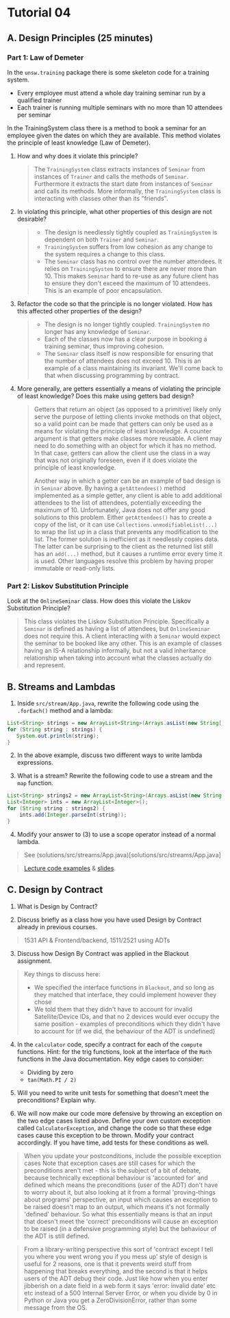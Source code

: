 # Tutorial 04

## A. Design Principles (25 minutes)

### Part 1: Law of Demeter

In the `unsw.training` package there is some skeleton code for a training system. 

* Every employee must attend a whole day training seminar run by a qualified trainer
* Each trainer is running multiple seminars with no more than 10 attendees per seminar

In the TrainingSystem class there is a method to book a seminar for an employee given the dates on which they are available. This method violates the principle of least knowledge (Law of Demeter).

1. How and why does it violate this principle?

    > The `TrainingSystem` class extracts instances of `Seminar` from instances of `Trainer` and calls the methods of `Seminar`. Furthermore it extracts the start date from instances of `Seminar` and calls its methods. More informally, the `TrainingSystem` class is interacting with classes other than its "friends".

2. In violating this principle, what other properties of this design are not desirable?

    > * The design is needlessly tightly coupled as `TrainingSystem` is dependent on both `Trainer` and `Seminar`.
    > * `TrainingSystem` suffers from low cohesion as any change to the system requires a change to this class.
    > * The `Seminar` class has no control over the number attendees. It relies on `TrainingSystem` to ensure there are never more than 10. This makes `Seminar` hard to re-use as any future client has to ensure they don't exceed the maximum of 10 attendees. This is an example of poor encapsulation.

3. Refactor the code so that the principle is no longer violated. How has this affected other properties of the design?

    > * The design is no longer tightly coupled. `TrainingSystem` no longer has any knowledge of `Seminar`.
    > * Each of the classes now has a clear purpose in booking a training seminar, thus improving cohesion.
    > * The `Seminar` class itself is now responsible for ensuring that the number of attendees does not exceed 10. This is an example of a class maintaining its invariant. We'll come back to that when discussing programming by contract.

4. More generally, are getters essentially a means of violating the principle of least knowledge? Does this make using getters bad design?

    > Getters that return an object (as opposed to a primitive) likely only serve the purpose of letting clients invoke methods on that object, so a valid point can be made that getters can only be used as a means for violating the principle of least knowledge. A counter argument is that getters make classes more reusable. A client may need to do something with an object for which it has no method. In that case, getters can allow the client use the class in a way that was not originally foreseen, even if it does violate the principle of least knowledge.
    >
    > Another way in which a getter can be an example of bad design is in `Seminar` above. By having a `getAttendees()` method implemented as a simple getter, any client is able to add additional attendees to the list of attendees, potentially exceeding the maximum of 10. Unfortunately, Java does not offer any good solutions to this problem. Either `getAttendees()` has to create a copy of the list, or it can use `Collections.unmodifiableList(...)` to wrap the list up in a class that prevents any modification to the list. The former solution is inefficient as it needlessly copies data. The latter can be surprising to the client as the returned list still has an `add(...)` method, but it causes a runtime error every time it is used. Other languages resolve this problem by having proper immutable or read-only lists.

### Part 2: Liskov Substitution Principle

Look at the `OnlineSeminar` class. How does this violate the Liskov Substitution Principle?

> This class violates the Liskov Substitution Principle. Specifically a `Seminar` is defined as having a list of attendees, but `OnlineSeminar` does not require this. A client interacting with a `Seminar` would expect the seminar to be booked like any other. This is an example of classes having an IS-A relationship informally, but not a valid inheritance relationship when taking into account what the classes actually do and represent.


## B. Streams and Lambdas

1. Inside `src/stream/App.java`, rewrite the following code using the `.forEach()` method and a lambda:

```java
List<String> strings = new ArrayList<String>(Arrays.asList(new String[] {"1", "2", "3", "4", "5"}));
for (String string : strings) {
   System.out.println(string);
}
```

2. In the above example, discuss two different ways to write lambda expressions.

3. What is a stream? Rewrite the following code to use a stream and the `map` function.

```java
List<String> strings2 = new ArrayList<String>(Arrays.asList(new String[] {"1", "2", "3", "4", "5"}));
List<Integer> ints = new ArrayList<Integer>();
for (String string : strings2) {
    ints.add(Integer.parseInt(string));
}
```

4. Modify your answer to (3) to use a scope operator instead of a normal lambda.

> See (solutions/src/streams/App.java)[solutions/src/streams/App.java]

> [Lecture code examples](https://gitlab.cse.unsw.edu.au/COMP2511/21T3/content/-/tree/master/lectures/MyLambdaPipeline) & [slides](https://www.cse.unsw.edu.au/~cs2511/21T3/lectures/week04/pdfs/JavaLambdaAggregateOps.pdf).

## C. Design by Contract

1. What is Design by Contract? 

2. Discuss briefly as a class how you have used Design by Contract already in previous courses.

> 1531 API & Frontend/backend, 1511/2521 using ADTs

3. Discuss how Design By Contract was applied in the Blackout assignment.

> Key things to discuss here:
>   * We specified the interface functions in `Blackout`, and so long as they matched that interface, they could implement however they chose
>   * We told them that they didn't have to account for invalid Satellite/Device IDs, and that no 2 devices would ever occupy the same position - examples of preconditions which they didn't have to account for (if we did, the behaviour of the ADT is undefined)

4. In the `calculator` code, specify a contract for each of the `compute` functions. Hint: for the trig functions, look at the interface of the `Math` functions in the Java documentation. Key edge cases to consider:
    * Dividing by zero
    * `tan(Math.PI / 2)`

5. Will you need to write unit tests for something that doesn't meet the preconditions? Explain why.

6. We will now make our code more defensive by throwing an exception on the two edge cases listed above. Define your own custom exception called `CalculatorException`, and change the code so that these edge cases cause this exception to be thrown. Modify your contract accordingly. If you have time, add tests for these conditions as well.

> When you update your postconditions, include the possible exception cases
> Note that exception cases are still cases for which the preconditions aren't met - this is the subject of a bit of debate, because technically exceptional behaviour is 'accounted for' and defined which means the preconditions (user of the ADT) don't have to worry about it, but also looking at it from a formal 'proving-things about programs' perspective, an input which causes an exception to be raised doesn't map to an output, which means it's not formally 'defined' behaviour. So what this essentially means is that an input that doesn't meet the 'correct' preconditions will cause an exception to be raised (in a defensive programming style) but the behaviour of the ADT is still defined. 

> From a library-writing perspective this sort of 'contract except I tell you where you went wrong you if you mess up' style of design is useful for 2 reasons, one is that it prevents weird stuff from happening that breaks everything, and the second is that it helps users of the ADT debug their code. Just like how when you enter jibberish on a date field in a web form it says 'error: invalid date' etc etc instead of a 500 Internal Server Error, or when you divide by 0 in Python or Java you get a ZeroDivisionError, rather than some message from the OS.
